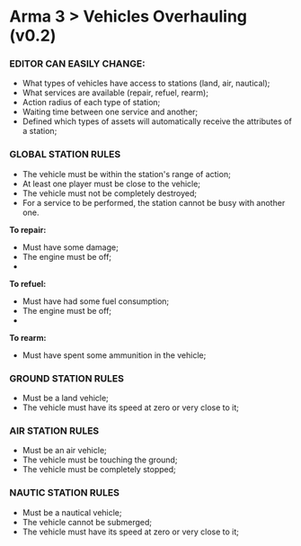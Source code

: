 # Arma 3 > Vehicles Overhauling (v0.2)

### EDITOR CAN EASILY CHANGE:

- What types of vehicles have access to stations (land, air, nautical);
- What services are available (repair, refuel, rearm);
- Action radius of each type of station;
- Waiting time between one service and another;
- Defined which types of assets will automatically receive the attributes of a station;

### GLOBAL STATION RULES

- The vehicle must be within the station's range of action;
- At least one player must be close to the vehicle;
- The vehicle must not be completely destroyed;
- For a service to be performed, the station cannot be busy with another one.

**To repair:**
- Must have some damage;
- The engine must be off;
- 
**To refuel:**
- Must have had some fuel consumption;
- The engine must be off;
- 
**To rearm:**
- Must have spent some ammunition in the vehicle;

### GROUND STATION RULES

- Must be a land vehicle;
- The vehicle must have its speed at zero or very close to it;

### AIR STATION RULES

- Must be an air vehicle;
- The vehicle must be touching the ground;
- The vehicle must be completely stopped;

### NAUTIC STATION RULES

- Must be a nautical vehicle;
- The vehicle cannot be submerged;
- The vehicle must have its speed at zero or very close to it;
